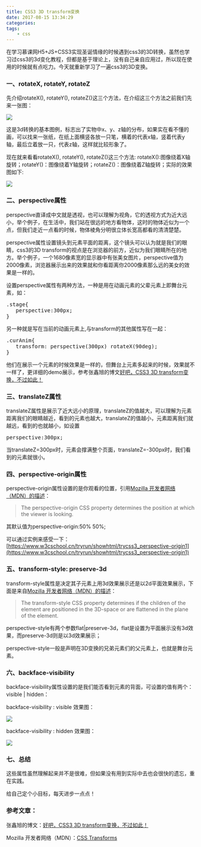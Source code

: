 ```yaml
---
title: CSS3 3D transform变换
date: 2017-08-15 13:34:29
categories: 
tags:
	- css
---
```

 在学习慕课网H5+JS+CSS3实现圣诞情缘的时候遇到css3的3D转换，虽然也学习过css3的3d变化教程，但都是基于理论上，没有自己亲自应用过，所以现在使用的时候就有点吃力。今天就重新学习了一遍css3的3D变换。


### 一、rotateX, rotateY, rotateZ ###

先介绍rotateX(), rotateY(), rotateZ()这三个方法，在介绍这三个方法之前我们先来一张图：

<!-- more -->
![](http://i.imgur.com/mhm6zD7.png)

这是3d转换的基本图例，标志出了实物中x、y、z轴的分布，如果实在看不懂的画，可以找来一张纸，在纸上面横竖各放一只笔，横着的代表x轴，竖着代表y轴，最后立着放一只，代表z轴，这样就比较形象了。

现在就来看看rotateX(), rotateY(), rotateZ()这三个方法:
rotateX():图像绕着X轴旋转；rotateY()：图像绕着Y轴旋转；rotateZ()：图像绕着Z轴旋转；实际的效果图如下:

![](http://i.imgur.com/DxLH8yA.gif)


### 二、perspective属性 ###

perspective直译成中文就是透视，也可以理解为视角，它的透视方式为近大远小，举个例子，在生活中，我们站在很远的地方看物体，这时的物体近似为一个点，但我们走近一点看的时候，物体棱角分明很立体长宽高都看的清清楚楚。

perspective属性设置镜头到元素平面的距离，这个镜头可以认为就是我们的眼睛，css3的3D transform的视点是在浏览器的前方，近似为我们眼睛所在的地方。举个例子，一个1680像素宽的显示器中有张美女图片，perspective值为2000像素，浏览器展示出来的效果就和你看距离你2000像素那么远的美女的效果是一样的。

设置perspective属性有两种方法，一种是用在动画元素的父辈元素上即舞台元素，如：

<pre>
.stage{
   perspective:300px;
}
</pre>

另一种就是写在当前的动画元素上,与transform的其他属性写在一起：
<pre>
.curAnim{
   transform: perspective(300px) rotateX(90deg);
}
</pre>

他们在展示一个元素的时候效果是一样的，但舞台上元素多起来的时候，效果就不一样了，更详细的demo展示，参考张鑫旭的博文[好吧，CSS3 3D transform变换，不过如此！](http://www.zhangxinxu.com/wordpress/2012/09/css3-3d-transform-perspective-animate-transition/)


### 三、translateZ属性 ###

translateZ属性是展示了近大远小的原理，translateZ的值越大，可以理解为元素距离我们的眼睛越近，看到的元素也越大，translateZ的值越小，元素距离我们就越远，看到的也就越小，如设置

<pre>
perspective:300px;
</pre>

当translateZ=300px时，元素会撑满整个页面，translateZ=-300px时，我们看到的元素就很小。


### 四、perspective-origin属性 ###

perspective-origin属性设置的是你观看的位置，引用[Mozilla 开发者网络（MDN）的描述](https://developer.mozilla.org/en-US/docs/Web/CSS/perspective-origin)：

> The perspective-origin CSS property determines the position at which the viewer is looking. 

其默认值为perspective-origin:50% 50%;

可以通过实例来感受一下：[https://www.w3cschool.cn/tryrun/showhtml/trycss3_perspective-origin1](https://www.w3cschool.cn/tryrun/showhtml/trycss3_perspective-origin1)


### 五、transform-style: preserve-3d ###

transform-style属性是决定其子元素上用3d效果展示还是以2d平面效果展示，下面是来自[Mozilla 开发者网络（MDN）的描述](https://developer.mozilla.org/en-US/docs/Web/CSS/transform-style)：

> The transform-style CSS property determines if the children of the element are positioned in the 3D-space or are flattened in the plane of the element.

perspective-style有两个参数flat|preserve-3d，flat是设置为平面展示没有3d效果，而preserve-3d则是以3d效果展示；

perspective-style一般是声明在3D变换的兄弟元素们的父元素上，也就是舞台元素。


### 六、backface-visibility ###

backface-visibility属性设置的是我们能否看到元素的背面，可设置的值有两个：visible | hidden：

backface-visibility : visible 效果图：

![](http://i.imgur.com/JZylKXh.png)

backface-visibility : hidden 效果图：

![](http://i.imgur.com/knyXZYV.png)


### 七、总结 ###

这些属性虽然理解起来并不是很难，但如果没有用到实际中去也会很快的遗忘，重在实践。

给自己定个小目标，每天进步一点点！


### 参考文章： ###

张鑫旭的博文：[好吧，CSS3 3D transform变换，不过如此！](http://www.zhangxinxu.com/wordpress/?p=2592)

Mozilla 开发者网络（MDN）：[CSS Transforms](https://developer.mozilla.org/en-US/docs/Web/CSS/CSS_Transforms)